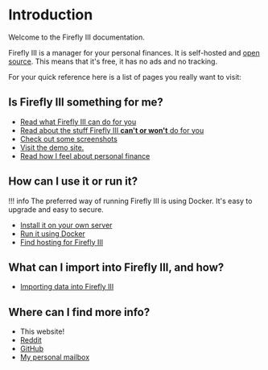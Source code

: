 # Introduction

Welcome to the Firefly III documentation.

Firefly III is a manager for your personal finances. It is self-hosted and [open source](https://github.com/firefly-iii/firefly-iii). This means that it's free, it has no ads and no tracking.

For your quick reference here is a list of pages you really want to visit:

## Is Firefly III something for me?

* [Read what Firefly III can do for you](about-firefly-iii/introduction.md)
* [Read about the stuff Firefly III **can't or won't** do for you](about-firefly-iii/what-its-not.md)
* [Check out some screenshots](about-firefly-iii/screenshots.md)
* [Visit the demo site.](https://demo.firefly-iii.org/)
* [Read how I feel about personal finance](about-firefly-iii/personal-finances.md)

## How can I use it or run it?

!!! info
    The preferred way of running Firefly III is using Docker. It's easy to upgrade and easy to secure.

* [Install it on your own server](installation/self_hosted.md)
* [Run it using Docker](installation/docker.md)
* [Find hosting for Firefly III](installation/third_parties.md)

## What can I import into Firefly III, and how?

* [Importing data into Firefly III](importing-data/introduction.md)

## Where can I find more info?

* This website!
* [Reddit](https://old.reddit.com/r/FireflyIII/)
* [GitHub](https://github.com/firefly-iii/firefly-iii/)
* [My personal mailbox](mailto:james@firefly-iii.org)

